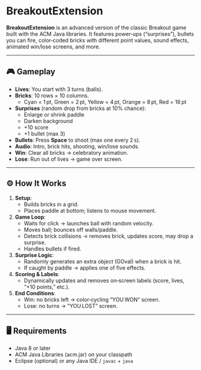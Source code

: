 # BreakoutExtension

**BreakoutExtension** is an advanced version of the classic Breakout game built with the ACM Java libraries. It features power‑ups (“surprises”), bullets you can fire, color‑coded bricks with different point values, sound effects, animated win/lose screens, and more.

---

## 🎮 Gameplay

- **Lives**: You start with 3 turns (balls).  
- **Bricks**: 10 rows × 10 columns.  
  - Cyan = 1 pt, Green = 2 pt, Yellow = 4 pt, Orange = 8 pt, Red = 16 pt  
- **Surprises** (random drop from bricks at 10% chance):
  - Enlarge or shrink paddle  
  - Darken background  
  - +10 score  
  - +1 bullet (max 3)  
- **Bullets**: Press **Space** to shoot (max one every 2 s).  
- **Audio**: Intro, brick hits, shooting, win/lose sounds.  
- **Win**: Clear all bricks → celebratory animation.  
- **Lose**: Run out of lives → game over screen.

---

## ⚙️ How It Works

1. **Setup**:  
   - Builds bricks in a grid.  
   - Places paddle at bottom; listens to mouse movement.  
2. **Game Loop**:  
   - Waits for click → launches ball with random velocity.  
   - Moves ball; bounces off walls/paddle.  
   - Detects brick collisions → removes brick, updates score, may drop a surprise.  
   - Handles bullets if fired.  
3. **Surprise Logic**:  
   - Randomly generates an extra object (GOval) when a brick is hit.  
   - If caught by paddle → applies one of five effects.  
4. **Scoring & Labels**:  
   - Dynamically updates and removes on‑screen labels (score, lives, “+10 points,” etc.).  
5. **End Conditions**:  
   - Win: no bricks left → color‑cycling “YOU WON” screen.  
   - Lose: no turns → “YOU LOST” screen.

---

## 🖥️ Requirements

- Java 8 or later  
- ACM Java Libraries (acm.jar) on your classpath  
- Eclipse (optional) or any Java IDE / `javac` + `java`


